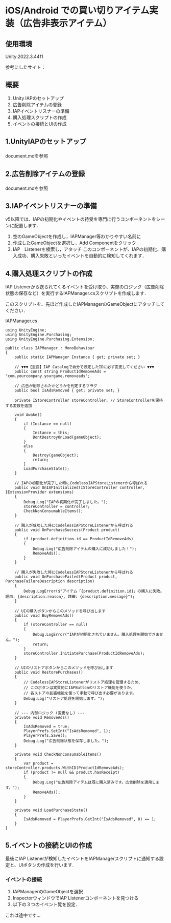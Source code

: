 # iOS/Android での買い切りアイテム実装（広告非表示アイテム）<p>
## 使用環境
Unity:2022.3.44f1<p>
参考にしたサイト：

## 概要
1. Unity IAPのセットアップ
2. 広告削除アイテムの登録
3. IAPイベントリスナーの準備
4. 購入処理スクリプトの作成
5. イベントの接続とUIの作成

## 1.UnityIAPのセットアップ<p>
document.mdを参照<p>

## 2.広告削除アイテムの登録<p>
document.mdを参照<p>

## 3.IAPイベントリスナーの準備
v5以降では、IAPの初期化やイベントの待受を専門に行うコンポーネントをシーンに配置します．
1. 空のGameObjectを作成し，IAPManager等わかりやすい名前に
2. 作成したGameObjectを選択し，Add Componentをクリック
3. IAP　Listenerを検索し，アタッチ
このコンポーネントが、IAPの初期化、購入成功、購入失敗といったイベントを自動的に検知してくれます．

## 4.購入処理スクリプトの作成
IAP Listenerから送られてくるイベントを受け取り、実際のロジック（広告削除状態の保存など）を実行するIAPManager.csスクリプトを作成します．<p>
このスクリプトを、先ほど作成したIAPManagerのGameObjectにアタッチしてください．<p>
IAPManager.cs
~~~
using UnityEngine;
using UnityEngine.Purchasing;
using UnityEngine.Purchasing.Extension;

public class IAPManager : MonoBehaviour
{
    public static IAPManager Instance { get; private set; }

    // ▼▼▼【重要】IAP Catalogで自分で設定したIDに必ず変更してください ▼▼▼
    public const string ProductIdRemoveAds = "com.yourcompany.yourgame.removeads"; 

    // 広告が削除されたかどうかを判定するフラグ
    public bool IsAdsRemoved { get; private set; }

    private IStoreController storeController; // StoreControllerを保持する変数を追加

    void Awake()
    {
        if (Instance == null)
        {
            Instance = this;
            DontDestroyOnLoad(gameObject);
        }
        else
        {
            Destroy(gameObject);
            return;
        }
        LoadPurchaseState();
    }

    // IAPの初期化が完了した時にCodelessIAPStoreListenerから呼ばれる
    public void OnIAPInitialized(IStoreController controller, IExtensionProvider extensions)
    {
        Debug.Log("IAPの初期化が完了しました。");
        storeController = controller;
        CheckNonConsumableItems();
    }
    
    // 購入が成功した時にCodelessIAPStoreListenerから呼ばれる
    public void OnPurchaseSuccess(Product product)
    {
        if (product.definition.id == ProductIdRemoveAds)
        {
            Debug.Log("広告削除アイテムの購入に成功しました！");
            RemoveAds();
        }
    }

    // 購入が失敗した時にCodelessIAPStoreListenerから呼ばれる
    public void OnPurchaseFailed(Product product, PurchaseFailureDescription description)
    {
        Debug.LogError($"アイテム「{product.definition.id}」の購入に失敗。理由: {description.reason}, 詳細: {description.message}");
    }

    // UIの購入ボタンからこのメソッドを呼び出します
    public void BuyRemoveAds()
    {
        if (storeController == null)
        {
            Debug.LogError("IAPが初期化されていません。購入処理を開始できません。");
            return;
        }
        storeController.InitiatePurchase(ProductIdRemoveAds);
    }
    
    // UIのリストアボタンからこのメソッドを呼び出します
    public void RestorePurchases()
    {
        // CodelessIAPStoreListenerがリストア処理を管理するため、
        // このボタンは実質的にIAPButtonのリストア機能を使うか、
        // 各ストアの拡張機能を使って手動で呼び出す必要があります。
        Debug.Log("リストア処理を開始します。");
    }

    // --- 内部ロジック (変更なし) ---
    private void RemoveAds()
    {
        IsAdsRemoved = true;
        PlayerPrefs.SetInt("IsAdsRemoved", 1);
        PlayerPrefs.Save();
        Debug.Log("広告削除状態を保存しました。");
    }

    private void CheckNonConsumableItems()
    {
        var product = storeController.products.WithID(ProductIdRemoveAds);
        if (product != null && product.hasReceipt)
        {
            Debug.Log("広告削除アイテムは既に購入済みです。広告削除を適用します。");
            RemoveAds();
        }
    }

    private void LoadPurchaseState()
    {
        IsAdsRemoved = PlayerPrefs.GetInt("IsAdsRemoved", 0) == 1;
    }
}
~~~

## 5.イベントの接続とUIの作成
最後にIAP Listenerが検知したイベントをIAPManagerスクリプトに通知する設定と、UIボタンの作成を行います.<p>
### イベントの接続
1. IAPManagerのGameObjectを選択
2. InspectorウィンドウでIAP Listenerコンポーネントを見つける
3. 以下の３つのイベント覧を設定．

これは途中です...